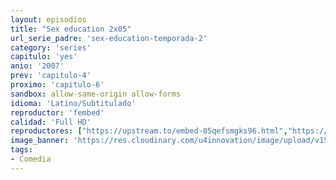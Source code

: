 ```yaml
---
layout: episodios
title: "Sex education 2x05"
url_serie_padre: 'sex-education-temporada-2'
category: 'series'
capitulo: 'yes'
anio: '2007'
prev: 'capitulo-4'
proximo: 'capitulo-6'
sandbox: allow-same-origin allow-forms
idioma: 'Latino/Subtitulado'
reproductor: 'fembed'
calidad: 'Full HD'
reproductores: ["https://upstream.to/embed-05qefsmgks96.html","https://www.ilovefembed.best/v/-5gl4ip2jdk5pey","https://upstream.to/embed-xqa092eh8cr7.html","https://www.ilovefembed.best/v/d2g7zuxw-kl1yjd"]
image_banner: 'https://res.cloudinary.com/u4innovation/image/upload/v1565906678/sex-poster-min_yeylaj.jpg'
tags:
- Comedia
---
```












